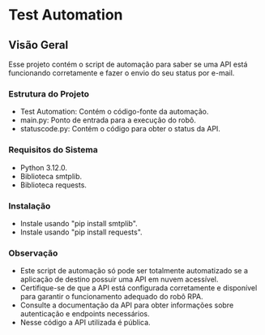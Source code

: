 # Test Automation
## Visão Geral
Esse projeto contém o script de automação para saber se uma API está funcionando corretamente e fazer o envio do seu status por e-mail.
### Estrutura do Projeto
* Test Automation: Contém o código-fonte da automação.<br>
* main.py: Ponto de entrada para a execução do robô.<br>
* statuscode.py: Contém o código para obter o status da API.

### Requisitos do Sistema
* Python 3.12.0.
* Biblioteca smtplib.
* Biblioteca requests.

### Instalação
* Instale usando "pip install smtplib".
* Instale usando "pip install requests".

### Observação
* Este script de automação só pode ser totalmente automatizado se a aplicação de destino possuir uma API em nuvem acessível. 
* Certifique-se de que a API está configurada corretamente e disponível para garantir o funcionamento adequado do robô RPA. 
* Consulte a documentação da API para obter informações sobre autenticação e endpoints necessários.
* Nesse código a API utilizada é pública.
